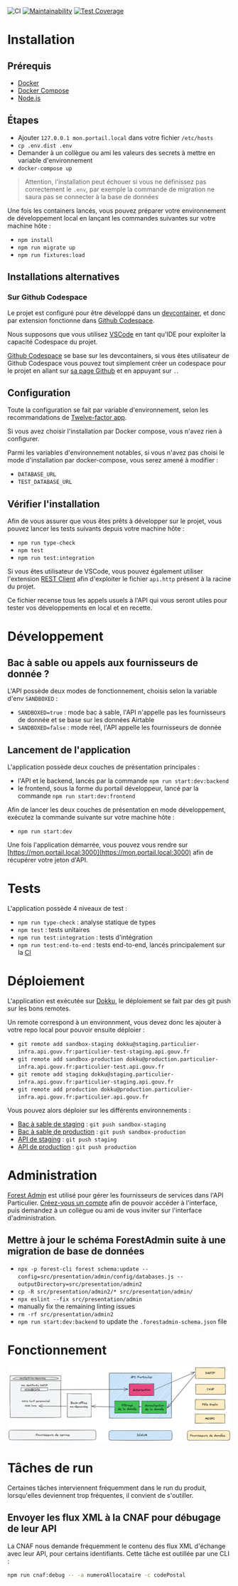 ![CI](https://github.com/betagouv/api-particulier-monolith/actions/workflows/test.yml/badge.svg)
[![Maintainability](https://api.codeclimate.com/v1/badges/3df2ced309795305856f/maintainability)](https://codeclimate.com/github/betagouv/api-particulier-monolith/maintainability)
[![Test Coverage](https://api.codeclimate.com/v1/badges/3df2ced309795305856f/test_coverage)](https://codeclimate.com/github/betagouv/api-particulier-monolith/test_coverage)

# Installation

## Prérequis

- [Docker](https://www.docker.com/community-edition)
- [Docker Compose](https://docs.docker.com/compose/install/)
- [Node.js](https://nodejs.org/en/)

## Étapes

- Ajouter `127.0.0.1 mon.portail.local` dans votre fichier `/etc/hosts`
- `cp .env.dist .env`
- Demander à un collègue ou ami les valeurs des secrets à mettre en variable d'environnement
- `docker-compose up`

> Attention, l'installation peut échouer si vous ne définissez pas correctement le `.env`, par exemple la commande de migration ne saura pas se connecter à la base de données

Une fois les containers lancés, vous pouvez préparer votre environnement de développement local en lançant les commandes suivantes sur votre machine hôte :

- `npm install`
- `npm run migrate up`
- `npm run fixtures:load`

## Installations alternatives

### Sur Github Codespace

Le projet est configuré pour être développé dans un [devcontainer](https://code.visualstudio.com/docs/remote/containers), et donc par extension fonctionne dans [Github Codespace](https://github.com/features/codespaces).

Nous supposons que vous utilisez [VSCode](https://code.visualstudio.com/) en tant qu'IDE pour exploiter la capacité Codespace du projet.

[Github Codespace](https://github.com/features/codespaces) se base sur les devcontainers, si vous êtes utilisateur de Github Codespace vous pouvez tout simplement créer un codespace pour le projet en allant sur [sa page Github](https://github.com/betagouv/api-particulier) et en appuyant sur `.`.

## Configuration

Toute la configuration se fait par variable d'environnement, selon les recommandations de [Twelve-factor app](https://12factor.net/fr/).

Si vous avez choisir l'installation par Docker compose, vous n'avez rien à configurer.

Parmi les variables d'environnement notables, si vous n'avez pas choisi le mode d'installation par docker-compose, vous serez amené à modifier :

- `DATABASE_URL`
- `TEST_DATABASE_URL`

## Vérifier l'installation

Afin de vous assurer que vous êtes prêts à développer sur le projet, vous pouvez lancer les tests suivants depuis votre machine hôte :

- `npm run type-check`
- `npm test`
- `npm run test:integration`

Si vous êtes utilisateur de VSCode, vous pouvez également utiliser l'extension [REST Client](https://marketplace.visualstudio.com/items?itemName=humao.rest-client) afin d'exploiter le fichier `api.http` présent à la racine du projet.

Ce fichier recense tous les appels usuels à l'API qui vous seront utiles pour tester vos développements en local et en recette.

# Développement

## Bac à sable ou appels aux fournisseurs de donnée ?

L'API possède deux modes de fonctionnement, choisis selon la variable d'env `SANDBOXED` :

- `SANDBOXED=true` : mode bac à sable, l'API n'appelle pas les fournisseurs de donnée et se base sur les données Airtable
- `SANDBOXED=false` : mode réel, l'API appelle les fournisseurs de donnée

## Lancement de l'application

L'application possède deux couches de présentation principales :

- l'API et le backend, lancés par la commande `npm run start:dev:backend`
- le frontend, sous la forme du portail développeur, lancé par la commande `npm run start:dev:frontend`

Afin de lancer les deux couches de présentation en mode développement, exécutez la commande suivante sur votre machine hôte :

- `npm run start:dev`

Une fois l'application démarrée, vous pouvez vous rendre sur [https://mon.portail.local:3000](https://mon.portail.local:3000) afin de récupérer votre jeton d'API.

# Tests

L'application possède 4 niveaux de test :

- `npm run type-check` : analyse statique de types
- `npm test` : tests unitaires
- `npm run test:integration` : tests d'intégration
- `npm run test:end-to-end` : tests end-to-end, lancés principalement sur la [CI](https://github.com/betagouv/api-particulier/actions)

# Déploiement

L'application est exécutée sur [Dokku](), le déploiement se fait par des git push sur les bons remotes.

Un remote correspond à un environnment, vous devez donc les ajouter à votre repo local pour pouvoir ensuite déploier :

- `git remote add sandbox-staging dokku@staging.particulier-infra.api.gouv.fr:particulier-test-staging.api.gouv.fr`
- `git remote add sandbox-production dokku@production.particulier-infra.api.gouv.fr:particulier-test.api.gouv.fr`
- `git remote add staging dokku@staging.particulier-infra.api.gouv.fr:particulier-staging.api.gouv.fr`
- `git remote add production dokku@production.particulier-infra.api.gouv.fr:particulier.api.gouv.fr`

Vous pouvez alors déploier sur les différents environnements :

- [Bac à sable de staging](https://particulier-test-staging.api.gouv.fr) : `git push sandbox-staging`
- [Bac à sable de production](https://particulier-test.api.gouv.fr) : `git push sandbox-production`
- [API de staging](https://particulier-staging.api.gouv.fr) : `git push staging`
- [API de production](https://particulier.api.gouv.fr) : `git push production`

# Administration

[Forest Admin](https://www.forestadmin.com/) est utilisé pour gérer les fournisseurs de services dans l'API Particulier.
[Créez-vous un compte](https://app.forestadmin.com/signup) afin de pouvoir accéder à l'interface, puis demandez à un collègue ou ami de vous inviter sur l'interface d'administration.

## Mettre à jour le schéma ForestAdmin suite à une migration de base de données

- `npx -p forest-cli forest schema:update --config=src/presentation/admin/config/databases.js --outputDirectory=src/presentation/admin2`
- `cp -R src/presentation/admin2/* src/presentation/admin/`
- `npx eslint --fix src/presentation/admin`
- manually fix the remaining linting issues
- `rm -rf src/presentation/admin2`
- `npm run start:dev:backend` to update the `.forestadmin-schema.json` file

# Fonctionnement

![](./docs/fonctionnel.png)

# Tâches de run

Certaines tâches interviennent fréquemment dans le run du produit, lorsqu'elles deviennent trop fréquentes, il convient de s'outiller.

## Envoyer les flux XML à la CNAF pour débugage de leur API

La CNAF nous demande fréquemment le contenu des flux XML d'échange avec leur API, pour certains identifiants.
Cette tâche est outillée par une CLI :

```bash
npm run cnaf:debug -- -a numeroAllocataire -c codePostal
```
